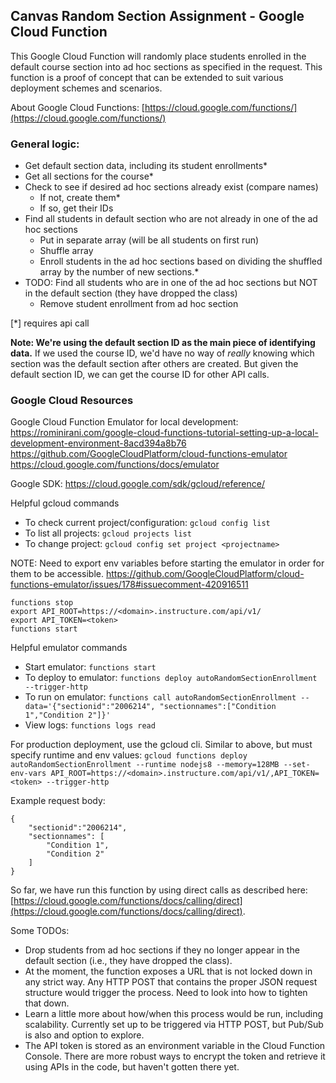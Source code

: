 
## Canvas Random Section Assignment - Google Cloud Function
This Google Cloud Function will randomly place students enrolled in the default course section into ad hoc sections as specified in the request. This function is a proof of concept that can be extended to suit various deployment schemes and scenarios.

About Google Cloud Functions: [https://cloud.google.com/functions/](https://cloud.google.com/functions/)

### General logic:
- Get default section data, including its student enrollments*
- Get all sections for the course*
- Check to see if desired ad hoc sections already exist (compare names)
	- If not, create them*
	- If so, get their IDs
- Find all students in default section who are not already in one of the ad hoc sections
	- Put in separate array (will be all students on first run)
	- Shuffle array
	- Enroll students in the ad hoc sections based on dividing the shuffled array by the number of new sections.*
- TODO: Find all students who are in one of the ad hoc sections but NOT in the default section (they have dropped the class)
	- Remove student enrollment from ad hoc section

[*] requires api call

**Note: We're using the default section ID as the main piece of identifying data.**
If we used the course ID, we'd have no way of *really* knowing which section was the default section after others are created. But given the default section ID, we can get the course ID for other API calls.

### Google Cloud Resources
Google Cloud Function Emulator for local development:
https://rominirani.com/google-cloud-functions-tutorial-setting-up-a-local-development-environment-8acd394a8b76
https://github.com/GoogleCloudPlatform/cloud-functions-emulator
https://cloud.google.com/functions/docs/emulator
  
Google SDK:
https://cloud.google.com/sdk/gcloud/reference/

Helpful gcloud commands
 - To check current project/configuration: `gcloud config list`
 - To list all projects: `gcloud projects list`
 - To change project: `gcloud config set project <projectname>`

NOTE: Need to export env variables before starting the emulator in order for them to be accessible.
https://github.com/GoogleCloudPlatform/cloud-functions-emulator/issues/178#issuecomment-420916511

```
functions stop
export API_ROOT=https://<domain>.instructure.com/api/v1/
export API_TOKEN=<token>
functions start
```
Helpful emulator commands
- Start emulator: `functions start`
- To deploy to emulator: `functions deploy autoRandomSectionEnrollment --trigger-http`
- To run on emulator: `functions call autoRandomSectionEnrollment --data='{"sectionid":"2006214", "sectionnames":["Condition 1","Condition 2"]}'`
- View logs: `functions logs read`

For production deployment, use the gcloud cli. Similar to above, but must specify runtime and env values:
`gcloud functions deploy autoRandomSectionEnrollment --runtime nodejs8 --memory=128MB --set-env-vars API_ROOT=https://<domain>.instructure.com/api/v1/,API_TOKEN=<token> --trigger-http`

Example request body:
```
{
	"sectionid":"2006214",
	"sectionnames": [
		"Condition 1",
		"Condition 2"
	]
}
```

So far, we have run this function by using direct calls as described here: [https://cloud.google.com/functions/docs/calling/direct](https://cloud.google.com/functions/docs/calling/direct).

Some TODOs:

 - Drop students from ad hoc sections if they no longer appear in the default section (i.e., they have dropped the class).
 - At the moment, the function exposes a URL that is not locked down in any strict way. Any HTTP POST that contains the proper JSON request structure would trigger the process. Need to look into how to tighten that down. 
 - Learn a little more about how/when this process would be run, including scalability. Currently set up to be triggered via HTTP POST, but Pub/Sub is also and option to explore. 
 - The API token is stored as an environment variable in the Cloud Function Console. There are more robust ways to encrypt the token and retrieve it using APIs in the code, but haven't gotten there yet.

